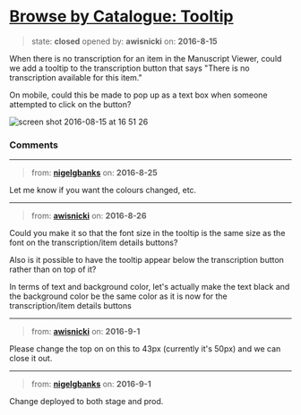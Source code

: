 # [Browse by Catalogue: Tooltip](https://github.com/livingstoneonline/livingstoneonline/issues/78)

> state: **closed** opened by: **awisnicki** on: **2016-8-15**

When there is no transcription for an item in the Manuscript Viewer, could we add a tooltip to the transcription button that says &quot;There is no transcription available for this item.&quot;

On mobile, could this be made to pop up as a text box when someone attempted to click on the button?

![screen shot 2016-08-15 at 16 51 26](https://cloud.githubusercontent.com/assets/12518623/17681021/d25113de-6308-11e6-8404-94cd11ad535f.png)


### Comments

---
> from: [**nigelgbanks**](https://github.com/livingstoneonline/livingstoneonline/issues/78#issuecomment-242469901) on: **2016-8-25**

Let me know if you want the colours changed, etc.

---
> from: [**awisnicki**](https://github.com/livingstoneonline/livingstoneonline/issues/78#issuecomment-242726923) on: **2016-8-26**

Could you make it so that the font size in the tooltip is the same size as the font on the transcription/item details buttons? 

Also is it possible to have the tooltip appear below the transcription button rather than on top of it?

In terms of text and background color, let&#x27;s actually make the text black and the background color be the same color as it is now for the transcription/item details buttons

---
> from: [**awisnicki**](https://github.com/livingstoneonline/livingstoneonline/issues/78#issuecomment-244151307) on: **2016-9-1**

Please change the top on on this to 43px (currently it&#x27;s 50px) and we can close it out.

---
> from: [**nigelgbanks**](https://github.com/livingstoneonline/livingstoneonline/issues/78#issuecomment-244202446) on: **2016-9-1**

Change deployed to both stage and prod.

